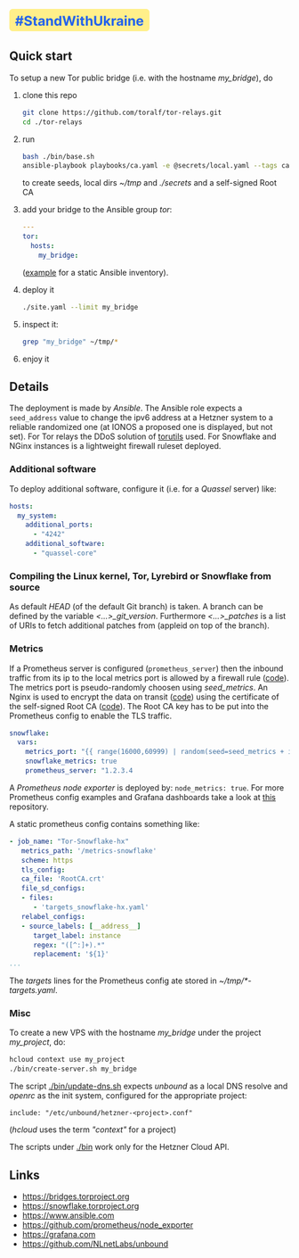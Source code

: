 [![StandWithUkraine](https://raw.githubusercontent.com/vshymanskyy/StandWithUkraine/main/badges/StandWithUkraine.svg)](https://github.com/vshymanskyy/StandWithUkraine/blob/main/docs/README.md)

## Quick start

To setup a new Tor public bridge (i.e. with the hostname _my_bridge_), do

1. clone this repo

   ```bash
   git clone https://github.com/toralf/tor-relays.git
   cd ./tor-relays
   ```

1. run

   ```bash
   bash ./bin/base.sh
   ansible-playbook playbooks/ca.yaml -e @secrets/local.yaml --tags ca
   ```

   to create seeds, local dirs _~/tmp_ and _./secrets_ and a self-signed Root CA

1. add your bridge to the Ansible group _tor_:

   ```yaml
   ---
   tor:
     hosts:
       my_bridge:
   ```

   ([example](./examples/inventory.yaml) for a static Ansible inventory).

1. deploy it

   ```bash
   ./site.yaml --limit my_bridge
   ```

1. inspect it:

   ```bash
   grep "my_bridge" ~/tmp/*
   ```

1. enjoy it

## Details

The deployment is made by _Ansible_.
The Ansible role expects a `seed_address` value to change the ipv6 address at a Hetzner system
to a reliable randomized one (at IONOS a proposed one is displayed, but not set).
For Tor relays the DDoS solution of [torutils](https://github.com/toralf/torutils) used.
For Snowflake and NGinx instances is a lightweight firewall ruleset deployed.

### Additional software

To deploy additional software, configure it (i.e. for a _Quassel_ server) like:

```yaml
hosts:
  my_system:
    additional_ports:
      - "4242"
    additional_software:
      - "quassel-core"
```

### Compiling the Linux kernel, Tor, Lyrebird or Snowflake from source

As default _HEAD_ (of the default Git branch) is taken.
A branch can be defined by the variable _<...>\_git_version_.
Furthermore _<...>\_patches_ is a list of URIs to fetch additional patches from (appleid on top of the branch).

### Metrics

If a Prometheus server is configured (`prometheus_server`) then the inbound traffic from its ip to the
local metrics port is allowed by a firewall rule ([code](./playbooks/roles/setup_common/tasks/firewall.yaml)).
The metrics port is pseudo-randomly choosen using _seed_metrics_.
An Nginx is used to encrypt the data on transit ([code](./playbooks/roles/setup_common/tasks/metrics.yaml))
using the certificate of the self-signed Root CA ([code](./playbooks/roles/setup_common/tasks/ca.yaml)).
The Root CA key has to be put into the Prometheus config to enable the TLS traffic.

```yaml
snowflake:
  vars:
    metrics_port: "{{ range(16000,60999) | random(seed=seed_metrics + inventory_hostname + ansible_facts.default_ipv4.address + ansible_facts.default_ipv6.address) }}"
    snowflake_metrics: true
    prometheus_server: "1.2.3.4
```

A _Prometheus node exporter_ is deployed by: `node_metrics: true`.
For more Prometheus config examples and Grafana dashboards take a look at [this](https://github.com/toralf/torutils/tree/main/dashboards) repository.

A static prometheus config contains something like:

```yaml
- job_name: "Tor-Snowflake-hx"
   metrics_path: '/metrics-snowflake'
   scheme: https
   tls_config:
   ca_file: 'RootCA.crt'
   file_sd_configs:
   - files:
      - 'targets_snowflake-hx.yaml'
   relabel_configs:
   - source_labels: [__address__]
      target_label: instance
      regex: "([^:]+).*"
      replacement: '${1}'
...
```

The _targets_ lines for the Prometheus config ate stored in _~/tmp/\*\-targets.yaml_.

### Misc

To create a new VPS with the hostname _my_bridge_ under the project _my_project_, do:

```bash
hcloud context use my_project
./bin/create-server.sh my_bridge
```

The script [./bin/update-dns.sh](./bin/update-dns.sh) expects _unbound_ as a local DNS resolve and _openrc_ as the init system,
configured for the appropriate project:

```config
include: "/etc/unbound/hetzner-<project>.conf"
```

(_hcloud_ uses the term _"context"_ for a project)

The scripts under [./bin](./bin) work only for the Hetzner Cloud API.

## Links

- https://bridges.torproject.org
- https://snowflake.torproject.org
- https://www.ansible.com
- https://github.com/prometheus/node_exporter
- https://grafana.com
- https://github.com/NLnetLabs/unbound
